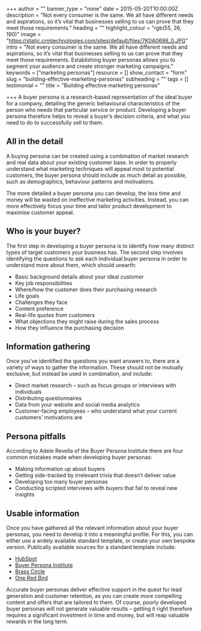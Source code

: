 +++
author = ""
banner_type = "none"
date = 2015-05-20T10:00:00Z
description = "Not every consumer is the same. We all have different needs and aspirations, so it’s vital that businesses selling to us can prove that they meet those requirements."
heading = ""
highlight_colour = "rgb(55, 26, 190)"
image = "https://static.crmtechnologies.com/sites/default/files/7K0A0698_0.JPG"
intro = "Not every consumer is the same. We all have different needs and aspirations, so it’s vital that businesses selling to us can prove that they meet those requirements. Establishing buyer personas allows you to segment your audience and create stronger marketing campaigns."
keywords = ["marketing personas"]
resource = []
show_contact = "form"
slug = "building-effective-marketing-personas"
subheading = ""
tags = []
testimonial = ""
title = "Building effective marketing personas"

+++
A buyer persona is a research-based representation of the ideal buyer for a company, detailing the generic behavioural characteristics of the person who needs that particular service or product. Developing a buyer persona therefore helps to reveal a buyer’s decision criteria, and what you need to do to successfully sell to them.

## All in the detail

A buying persona can be created using a combination of market research and real data about your existing customer base. In order to properly understand what marketing techniques will appeal most to potential customers, the buyer persona should include as much detail as possible, such as demographics, behaviour patterns and motivations.

The more detailed a buyer persona you can develop, the less time and money will be wasted on ineffective marketing activities. Instead, you can more effectively focus your time and tailor product development to maximise customer appeal.

## Who is your buyer?

The first step in developing a buyer persona is to identify how many distinct types of target customers your business has. The second step involves identifying the questions to ask each individual buyer persona in order to understand more about them, which should unearth:

* Basic background details about your ideal customer
* Key job responsibilities
* Where/how the customer does their purchasing research
* Life goals
* Challenges they face
* Content preference
* Real-life quotes from customers
* What objections they might raise during the sales process
* How they influence the purchasing decision

## Information gathering

Once you’ve identified the questions you want answers to, there are a variety of ways to gather the information. These should not be mutually exclusive, but instead be used in combination, and include:

* Direct market research – such as focus groups or interviews with individuals
* Distributing questionnaires
* Data from your website and social media analytics
* Customer-facing employees – who understand what your current customers’ motivations are

## Persona pitfalls

According to Adele Revella of the Buyer Persona Institute there are four common mistakes made when developing buyer personas:

* Making information up about buyers
* Getting side-tracked by irrelevant trivia that doesn’t deliver value
* Developing too many buyer personas
* Conducting scripted interviews with buyers that fail to reveal new insights

## Usable information

Once you have gathered all the relevant information about your buyer personas, you need to develop it into a meaningful profile. For this, you can either use a widely available standard template, or create your own bespoke version. Publically available sources for a standard template include:

* [HubSpot](http://offers.hubspot.com/free-template-creating-buyer-personas?__hstc=179059707.73d4a12e33f35a66a0a51a9087d0e786.1427208505770.1427208505770.1427208505770.1&__hssc=179059707.1.1427208505771&__hsfp=2522590109)
* [Buyer Persona Institute](http://epiccontentmarketing.com/wp-content/uploads/2013/08/Buyer-Persona-Profile-Template-13.06.pdf)
* [Brass Circle](http://brasscycle.com/buyer-persona-template/)
* [One Red Bird](http://www.oneredbird.ca/download-our-free-customer-persona-template?__hssc=&__hstc&hsCtaTracking=32c38126-1502-42c1-aef2-2f948deab911%7C0da6415f-9709-42d4-99e4-a2690d50b01e)

Accurate buyer personas deliver effective support in the quest for lead generation and customer retention, as you can create more compelling content and offers that are tailored to them. Of course, poorly developed buyer personas will not generate valuable results – getting it right therefore requires a significant investment in time and money, but will reap valuable rewards in the long term.